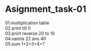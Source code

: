 # Asignment_task-01
01.multiplication table<br>
02.print till 0<br>
03.print reverse 20 to 10<br>
04.namta 22 ans 40<br>
05.sum 1+2+3+4=?<br>
